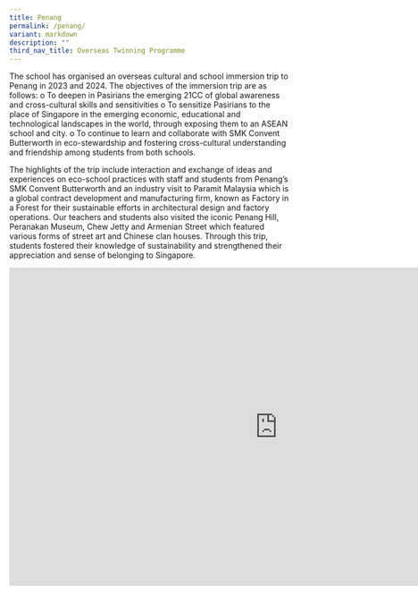 ```yaml
---
title: Penang
permalink: /penang/
variant: markdown
description: ""
third_nav_title: Overseas Twinning Programme
---
```

The school has organised an overseas cultural and school immersion trip to Penang in 2023 and 2024. The objectives of the immersion trip are as follows:
o	To deepen in Pasirians the emerging 21CC of global awareness and cross-cultural skills and sensitivities
o	To sensitize Pasirians to the place of Singapore in the emerging economic, educational and technological landscapes in the world, through exposing them to an ASEAN school and city.
o	To continue to learn and collaborate with SMK Convent Butterworth in eco-stewardship and fostering cross-cultural understanding and friendship among students from both schools.

The highlights of the trip include interaction and exchange of ideas and experiences on eco-school practices with staff and students from Penang’s SMK Convent Butterworth and an industry visit to Paramit Malaysia which is a global contract development and manufacturing firm, known as Factory in a Forest for their sustainable efforts in architectural design and factory operations. Our teachers and students also visited the iconic Penang Hill, Peranakan Museum, Chew Jetty and Armenian Street which featured various forms of street art and Chinese clan houses.  Through this trip, students fostered their knowledge of sustainability and strengthened their appreciation and sense of belonging to Singapore.

<iframe allowfullscreen="true" height="569" width="960" frameborder="0" src="https://docs.google.com/presentation/d/e/2PACX-1vTRAAbFLu7pjyK2-DNEtdRlapXkFOxfILogyOJvCTY8WUYnvQAa2rNvXEpzUSxmmYzTO8W5o_JfoM9O/embed?start=true&amp;loop=true&amp;delayms=3000"></iframe>